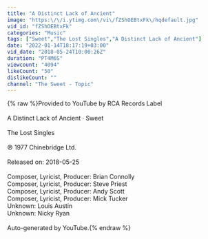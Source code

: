 ```yaml
---
title: "A Distinct Lack of Ancient"
image: "https:\/\/i.ytimg.com\/vi\/fZShOEBtxFk\/hqdefault.jpg"
vid_id: "fZShOEBtxFk"
categories: "Music"
tags: ["Sweet","The Lost Singles","A Distinct Lack of Ancient"]
date: "2022-01-14T18:17:19+03:00"
vid_date: "2018-05-24T10:00:26Z"
duration: "PT4M6S"
viewcount: "4094"
likeCount: "50"
dislikeCount: ""
channel: "The Sweet - Topic"
---
```

{% raw %}Provided to YouTube by RCA Records Label<br /><br />A Distinct Lack of Ancient · Sweet<br /><br />The Lost Singles<br /><br />℗ 1977 Chinebridge Ltd.<br /><br />Released on: 2018-05-25<br /><br />Composer, Lyricist, Producer: Brian Connolly<br />Composer, Lyricist, Producer: Steve Priest<br />Composer, Lyricist, Producer: Andy Scott<br />Composer, Lyricist, Producer: Mick Tucker<br />Unknown: Louis Austin<br />Unknown: Nicky Ryan<br /><br />Auto-generated by YouTube.{% endraw %}
